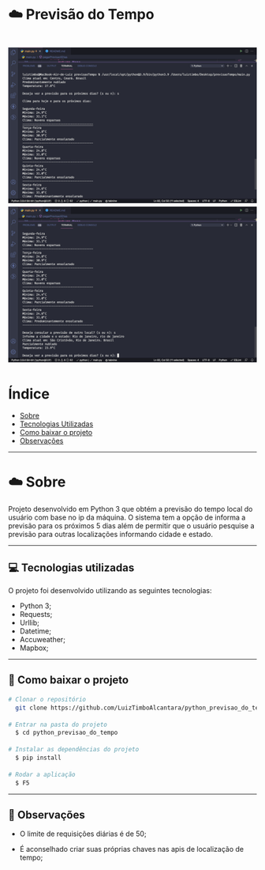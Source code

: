  <h1 align="Left">  
   ☁️ <Strong>Previsão do Tempo</Strong>
 </h1>

<h1 align="center">
  <img src="./parte01.png" />
  <img src="./parte02.png" />
<h1>

# Índice

- [Sobre](#-sobre)
- [Tecnologias Utilizadas](#-tecnologias-utilizadas)
- [Como baixar o projeto](#-como-baixar-o-projeto)
- [Observações](#-Observações)

---

# ☁️ Sobre

Projeto desenvolvido em Python 3 que obtém
a previsão do tempo local do usuário com base no ip da máquina. O sistema tem a opção de informa a previsão para os próximos 5 dias além de permitir que o usuário pesquise a previsão para outras localizações informando cidade e estado.

---

## 💻 Tecnologias utilizadas

O projeto foi desenvolvido utilizando as seguintes tecnologias:

- Python 3;
- Requests;
- Urllib;
- Datetime;
- Accuweather;
- Mapbox;

---

## 📁 Como baixar o projeto

```bash
# Clonar o repositório
  git clone https://github.com/LuizTimboAlcantara/python_previsao_do_tempo.git

# Entrar na pasta do projeto
  $ cd python_previsao_do_tempo

# Instalar as dependências do projeto
  $ pip install

# Rodar a aplicação
  $ F5

```

---

## 🔭 Observações

- O limite de requisições diárias é de 50;

- É aconselhado criar suas próprias chaves nas apis de localização de tempo;
